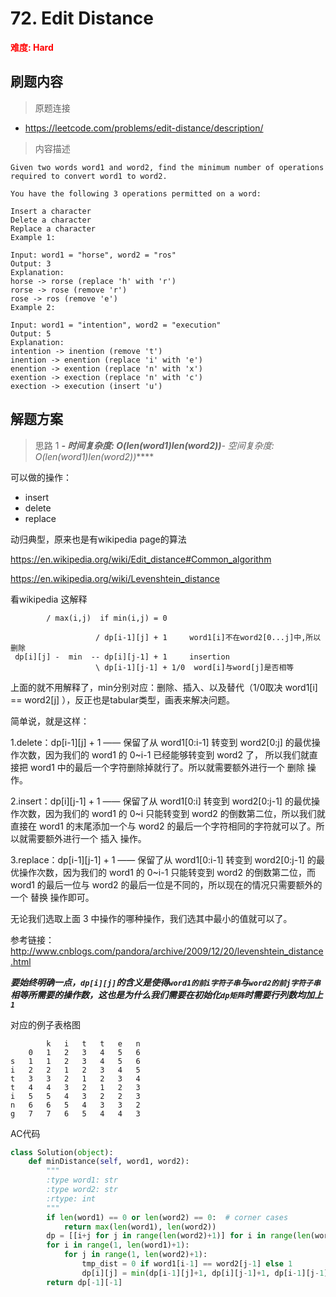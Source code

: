 # 72. Edit Distance

**<font color=red>难度: Hard</font>**

## 刷题内容

> 原题连接

* https://leetcode.com/problems/edit-distance/description/

> 内容描述

```
Given two words word1 and word2, find the minimum number of operations required to convert word1 to word2.

You have the following 3 operations permitted on a word:

Insert a character
Delete a character
Replace a character
Example 1:

Input: word1 = "horse", word2 = "ros"
Output: 3
Explanation: 
horse -> rorse (replace 'h' with 'r')
rorse -> rose (remove 'r')
rose -> ros (remove 'e')
Example 2:

Input: word1 = "intention", word2 = "execution"
Output: 5
Explanation: 
intention -> inention (remove 't')
inention -> enention (replace 'i' with 'e')
enention -> exention (replace 'n' with 'x')
exention -> exection (replace 'n' with 'c')
exection -> execution (insert 'u')
```

## 解题方案

> 思路 1
******- 时间复杂度: O(len(word1)*len(word2))******- 空间复杂度: O(len(word1)*len(word2))******

可以做的操作：

- insert
- delete
- replace

动归典型，原来也是有wikipedia page的算法

<https://en.wikipedia.org/wiki/Edit_distance#Common_algorithm>

<https://en.wikipedia.org/wiki/Levenshtein_distance>


看wikipedia 这解释

```	
		/ max(i,j) 	if min(i,j) = 0
			
				   / dp[i-1][j] + 1     word1[i]不在word2[0...j]中,所以删除
 dp[i][j] -  min  -- dp[i][j-1] + 1     insertion
 				   \ dp[i-1][j-1] + 1/0  word[i]与word[j]是否相等
```

上面的就不用解释了，min分别对应：删除、插入、以及替代（1/0取决 word1[i] == word2[j] ），反正也是tabular类型，画表来解决问题。

简单说，就是这样：

1.delete：dp[i-1][j] + 1 —— 保留了从 word1[0:i-1] 转变到 word2[0:j] 的最优操作次数，因为我们的 word1 的 0~i-1 已经能够转变到 word2 了，
所以我们就直接把 word1 中的最后一个字符删除掉就行了。所以就需要额外进行一个 删除 操作。

2.insert：dp[i][j-1] + 1 —— 保留了从 word1[0:i] 转变到 word2[0:j-1] 的最优操作次数，因为我们的 word1 的 0~i 只能转变到 word2 的倒数第二位，所以我们就直接在 word1 的末尾添加一个与 word2 的最后一个字符相同的字符就可以了。所以就需要额外进行一个 插入 操作。

3.replace：dp[i-1][j-1] + 1 —— 保留了从 word1[0:i-1] 转变到 word2[0:j-1] 的最优操作次数，因为我们的 word1 的 0~i-1 只能转变到 word2 的倒数第二位，而 word1 的最后一位与 word2 的最后一位是不同的，所以现在的情况只需要额外的一个 替换 操作即可。

无论我们选取上面 3 中操作的哪种操作，我们选其中最小的值就可以了。

参考链接：http://www.cnblogs.com/pandora/archive/2009/12/20/levenshtein_distance.html

***要始终明确一点，```dp[i][j]```的含义是使得```word1的前i字符子串```与```word2的前j字符子串```相等所需要的操作数，这也是为什么我们需要在初始化```dp矩阵```时需要行列数均加上```1```***



对应的例子表格图

```
		k	i	t	t	e	n
	0	1	2	3	4	5	6
s	1	1	2	3	4	5	6
i	2	2	1	2	3	4	5
t	3	3	2	1	2	3	4
t	4	4	3	2	1	2	3
i	5	5	4	3	2	2	3
n	6	6	5	4	3	3	2
g	7	7	6	5	4	4	3
```


AC代码

```python
class Solution(object):
    def minDistance(self, word1, word2):
        """
        :type word1: str
        :type word2: str
        :rtype: int
        """
        if len(word1) == 0 or len(word2) == 0:  # corner cases
            return max(len(word1), len(word2))
        dp = [[i+j for j in range(len(word2)+1)] for i in range(len(word1)+1)]
        for i in range(1, len(word1)+1):
            for j in range(1, len(word2)+1):
                tmp_dist = 0 if word1[i-1] == word2[j-1] else 1
                dp[i][j] = min(dp[i-1][j]+1, dp[i][j-1]+1, dp[i-1][j-1]+tmp_dist)
        return dp[-1][-1]
```
